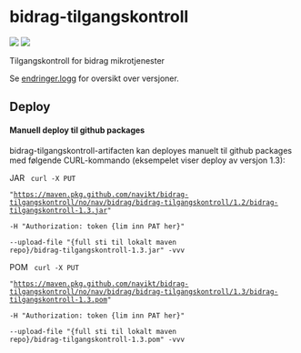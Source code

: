 # bidrag-tilgangskontroll
![](https://github.com/navikt/bidrag-tilgangskontroll/workflows/maven%20deploy/badge.svg)
![](https://github.com/navikt/bidrag-tilgangskontroll/workflows/verify%20pull%20request/badge.svg)

Tilgangskontroll for bidrag mikrotjenester

Se [endringer.logg](endringer.logg) for oversikt over versjoner.

## Deploy

#### Manuell deploy til github packages

bidrag-tilgangskontroll-artifacten kan deployes manuelt til github packages med følgende CURL-kommando (eksempelet viser deploy av versjon 1.3):

JAR
<code>
curl -X PUT \
"https://maven.pkg.github.com/navikt/bidrag-tilgangskontroll/no/nav/bidrag/bidrag-tilgangskontroll/1.2/bidrag-tilgangskontroll-1.3.jar" \
-H "Authorization: token {lim inn PAT her}" \
--upload-file "{full sti til lokalt maven repo}/bidrag-tilgangskontroll-1.3.jar" -vvv
</code>

POM
<code>
	curl -X PUT \
	"https://maven.pkg.github.com/navikt/bidrag-tilgangskontroll/no/nav/bidrag/bidrag-tilgangskontroll/1.3/bidrag-tilgangskontroll-1.3.pom" \
	-H "Authorization: token {lim inn PAT her}" \
	--upload-file "{full sti til lokalt maven repo}/bidrag-tilgangskontroll-1.3.pom" -vvv
</code>
